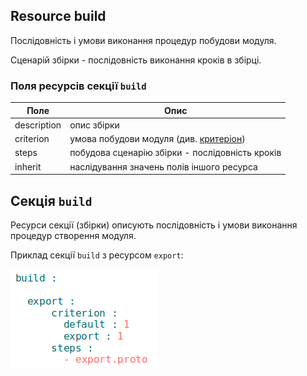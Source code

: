 ## Resource build

Послідовність і умови виконання процедур побудови модуля.

Сценарій збірки - послідовність виконання кроків в збірці. 

### Поля ресурсів секції `build`  

| Поле          | Опис                                                             |
|---------------|------------------------------------------------------------------|
| description   | опис збірки                                                      |  
| criterion     | умова побудови модуля (див. [критеріон](Criterions.md))          |
| steps         | побудова сценарію збірки - послідовність кроків                  |
| inherit       | наслідування значень полів іншого ресурса                        |

## Секція <code>build</code> 

Ресурси секції (збірки) описують послідовність і умови виконання процедур створення модуля.  

Приклад секції `build` з ресурсом `export`: 

![section.build.png](./Images/section.build.png)